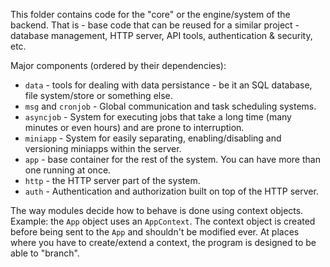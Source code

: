 This folder contains code for the "core" or the engine/system of the backend.
That is - base code that can be reused for a similar project - database management, HTTP server, API tools, authentication & security, etc.

Major components (ordered by their dependencies):
- `data` - tools for dealing with data persistance - be it an SQL database, file system/store or something else.
- `msg` and `cronjob` - Global communication and task scheduling systems.
- `asyncjob` - System for executing jobs that take a long time (many minutes or even hours) and are prone to interruption.
- `miniapp` - System for easily separating, enabling/disabling and versioning miniapps within the server.
- `app` - base container for the rest of the system. You can have more than one running at once.
- `http` - the HTTP server part of the system.
- `auth` - Authentication and authorization built on top of the HTTP server.

The way modules decide how to behave is done using context objects.
Example: the `App` object uses an `AppContext`.
The context object is created before being sent to the `App` and shouldn't be modified ever.
At places where you have to create/extend a context, the program is designed to be able to "branch".
